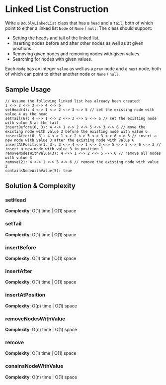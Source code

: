 # Linked List Construction
Write a `DoublyLinkedList` class that has a `head` and a `tail`, both of which point to either a linked list `Node` or `None` / `null`. The class should support:  
- Setting the heads and tail of the linked list.  
- Inserting nodes before and after other nodes as well as at given positions.  
- Removing given nodes and removing nodes with given values.  
- Searching for nodes with given values.  

Each `Node` has an integer `value` as well as a `prev` node and a `next` node, both of which can point to either another node or `None` / `null`.

## Sample Usage
```
// Assume the following linked list has already been created:
1 <-> 2 <-> 3 <-> 4 <-> 5
setHead(4): 4 <-> 1 <-> 2 <-> 3 <-> 5 // set the existing node with value 4 as the head
setTail(6): 4 <-> 1 <-> 2 <-> 3 <-> 5 <-> 6 // set the existing node with value 6 as the tail
insertBefore(6, 3): 4 <-> 1 <-> 2 <-> 5 <-> 3 <-> 6 // move the existing node with value 3 before the existing node with value 6
insertAfter(6, 3): 4 <-> 1 <-> 2 <-> 5 <-> 3 <-> 6 <-> 3 // insert a new node with value 3 after the existing node with value 6
insertAtPosition(1, 3): 3 <-> 4 <-> 1 <-> 2 <-> 5 <-> 3 <-> 6 <-> 3 // insert a new node with value 3 in position 1
removeNodesWithValue(3): 4 <-> 1 <-> 2 <-> 5 <-> 6 // remove all nodes with value 3
remove(2): 4 <-> 1 <-> 5 <-> 6 // remove the existing node with value 2
containsNodeWithValue(5): true
```

## Solution & Complexity  
### setHead  
**Complexity**: O(1) time | O(1) space  

### setTail  
**Complexity**: O(1) time | O(1) space  

### insertBefore  
**Complexity**: O(1) time | O(1) space  

### insertAfter  
**Complexity**: O(1) time | O(1) space  

### insertAtPosition  
**Complexity**: O(p) time | O(1) space  

### removeNodesWithValue  
**Complexity**: O(n) time | O(1) space  

### remove  
**Complexity**: O(1) time | O(1) space  

### conainsNodeWithValue  
**Complexity**: O(n) time | O(1) space  
